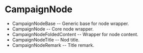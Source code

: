 # CampaignNode

- CampaignNodeBase -- Generic base for node wrapper.
- CampaignNode -- Core node wrapper.
- CampaignNodeFoldedContent -- Wrapper for node content.
- CampaignNodeTitle -- Nod title.
- CampaignNodeRemark -- Title remark.
